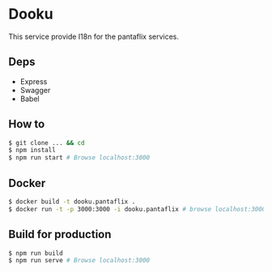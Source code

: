 # Dooku


This service provide I18n for the pantaflix services.

## Deps

- Express
- Swagger
- Babel

## How to

```bash
$ git clone ... && cd
$ npm install
$ npm run start # Browse localhost:3000
```


## Docker

```bash
$ docker build -t dooku.pantaflix .
$ docker run -t -p 3000:3000 -i dooku.pantaflix # browse localhost:3000
```


## Build for production

```bash
$ npm run build
$ npm run serve # Browse localhost:3000
```